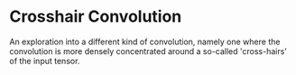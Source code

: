 # Crosshair Convolution

An exploration into a different kind of convolution, namely one where the convolution is more densely
concentrated around a so-called 'cross-hairs' of the input tensor.
